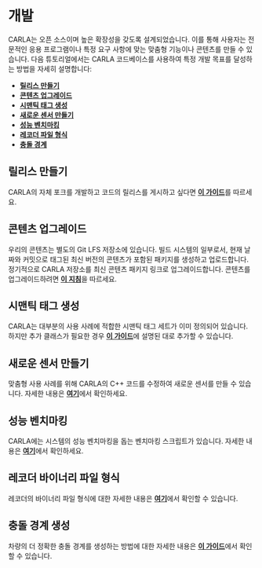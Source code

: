 # 개발

CARLA는 오픈 소스이며 높은 확장성을 갖도록 설계되었습니다. 이를 통해 사용자는 전문적인 응용 프로그램이나 특정 요구 사항에 맞는 맞춤형 기능이나 콘텐츠를 만들 수 있습니다. 다음 튜토리얼에서는 CARLA 코드베이스를 사용하여 특정 개발 목표를 달성하는 방법을 자세히 설명합니다:

- [__릴리스 만들기__](tuto_D_make_release.md)
- [__콘텐츠 업그레이드__](tuto_D_contribute_assets.md)
- [__시맨틱 태그 생성__](tuto_D_create_semantic_tags.md)
- [__새로운 센서 만들기__](tuto_D_create_sensor.md)
- [__성능 벤치마킹__](adv_benchmarking.md)
- [__레코더 파일 형식__](ref_recorder_binary_file_format.md)
- [__충돌 경계__](tuto_D_generate_colliders.md)

## 릴리스 만들기

CARLA의 자체 포크를 개발하고 코드의 릴리스를 게시하고 싶다면 [__이 가이드__](tuto_D_make_release.md)를 따르세요.

## 콘텐츠 업그레이드

우리의 콘텐츠는 별도의 Git LFS 저장소에 있습니다. 빌드 시스템의 일부로서, 현재 날짜와 커밋으로 태그된 최신 버전의 콘텐츠가 포함된 패키지를 생성하고 업로드합니다. 정기적으로 CARLA 저장소를 최신 콘텐츠 패키지 링크로 업그레이드합니다. 콘텐츠를 업그레이드하려면 [__이 지침__](tuto_D_contribute_assets.md)을 따르세요.

## 시맨틱 태그 생성

CARLA는 대부분의 사용 사례에 적합한 시맨틱 태그 세트가 이미 정의되어 있습니다. 하지만 추가 클래스가 필요한 경우 [__이 가이드__](tuto_D_create_semantic_tags.md)에 설명된 대로 추가할 수 있습니다.

## 새로운 센서 만들기

맞춤형 사용 사례를 위해 CARLA의 C++ 코드를 수정하여 새로운 센서를 만들 수 있습니다. 자세한 내용은 [__여기__](tuto_D_create_sensor.md)에서 확인하세요.

## 성능 벤치마킹

CARLA에는 시스템의 성능 벤치마킹을 돕는 벤치마킹 스크립트가 있습니다. 자세한 내용은 [__여기__](adv_benchmarking.md)에서 확인하세요.

## 레코더 바이너리 파일 형식

레코더의 바이너리 파일 형식에 대한 자세한 내용은 [__여기__](ref_recorder_binary_file_format.md)에서 확인할 수 있습니다.

## 충돌 경계 생성

차량의 더 정확한 충돌 경계를 생성하는 방법에 대한 자세한 내용은 [__이 가이드__](tuto_D_generate_colliders.md)에서 확인할 수 있습니다.